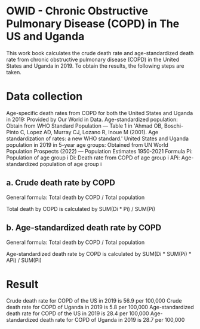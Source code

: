 OWID - Chronic Obstructive Pulmonary Disease (COPD) in The US and Uganda
==============

This work book calculates the crude death rate and age-standardized death rate from chronic obstructive pulmonary disease (COPD) in the United States and Uganda in 2019. To obtain the results, the following steps are taken.

# Data collection
Age-specific death rates from COPD for both the United States and Uganda in 2019: Provided by Our World in Data.
Age-standardized population: Obtain from WHO Standard Population — Table 1 in 'Ahmad OB, Boschi-Pinto C, Lopez AD, Murray CJ, Lozano R, Inoue M (2001). Age standardization of rates: a new WHO standard.'
United States and Uganda population in 2019 in 5-year age groups: Obtained from UN World Population Prospects (2022) — Population Estimates 1950-2021
Formula
Pi: Population of age group i
Di: Death rate from COPD of age group i
APi: Age-standardized population of age group i
## a. Crude death rate by COPD

General formula: Total death by COPD / Total population

Total death by COPD is calculated by SUM(Di * Pi) / SUM(Pi)

## b. Age-standardized death rate by COPD

General formula: Total death by COPD / Total population

Age-standardized death rate by COPD is calculated by SUM(Di * SUM(Pi) * APi) / SUM(Pi)

# Result
Crude death rate for COPD of the US in 2019 is 56.9 per 100,000
Crude death rate for COPD of Uganda in 2019 is 5.8 per 100,000
Age-standardized death rate for COPD of the US in 2019 is 28.4 per 100,000
Age-standardized death rate for COPD of Uganda in 2019 is 28.7 per 100,000
